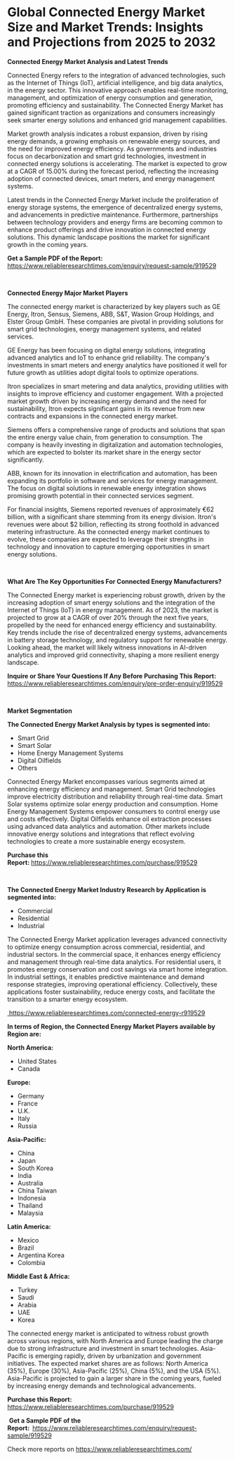 <p><h1>Global Connected Energy Market Size and Market Trends: Insights and Projections from 2025 to 2032</h1></p><p><strong>Connected Energy Market Analysis and Latest Trends</strong></p>
<p><p>Connected Energy refers to the integration of advanced technologies, such as the Internet of Things (IoT), artificial intelligence, and big data analytics, in the energy sector. This innovative approach enables real-time monitoring, management, and optimization of energy consumption and generation, promoting efficiency and sustainability. The Connected Energy Market has gained significant traction as organizations and consumers increasingly seek smarter energy solutions and enhanced grid management capabilities.</p><p>Market growth analysis indicates a robust expansion, driven by rising energy demands, a growing emphasis on renewable energy sources, and the need for improved energy efficiency. As governments and industries focus on decarbonization and smart grid technologies, investment in connected energy solutions is accelerating. The market is expected to grow at a CAGR of 15.00% during the forecast period, reflecting the increasing adoption of connected devices, smart meters, and energy management systems.</p><p>Latest trends in the Connected Energy Market include the proliferation of energy storage systems, the emergence of decentralized energy systems, and advancements in predictive maintenance. Furthermore, partnerships between technology providers and energy firms are becoming common to enhance product offerings and drive innovation in connected energy solutions. This dynamic landscape positions the market for significant growth in the coming years.</p></p>
<p><strong>Get a Sample PDF of the Report:&nbsp;</strong> <a href="https://www.reliableresearchtimes.com/enquiry/request-sample/919529?utm_campaign=2040&utm_medium=2&utm_source=Github&utm_content=ia&utm_term=05032025&utm_id=connected-energy">https://www.reliableresearchtimes.com/enquiry/request-sample/919529</a></p>
<p>&nbsp;</p>
<p><strong>Connected Energy Major Market Players</strong></p>
<p><p>The connected energy market is characterized by key players such as GE Energy, Itron, Sensus, Siemens, ABB, S&T, Wasion Group Holdings, and Elster Group GmbH. These companies are pivotal in providing solutions for smart grid technologies, energy management systems, and related services.</p><p>GE Energy has been focusing on digital energy solutions, integrating advanced analytics and IoT to enhance grid reliability. The company's investments in smart meters and energy analytics have positioned it well for future growth as utilities adopt digital tools to optimize operations.</p><p>Itron specializes in smart metering and data analytics, providing utilities with insights to improve efficiency and customer engagement. With a projected market growth driven by increasing energy demand and the need for sustainability, Itron expects significant gains in its revenue from new contracts and expansions in the connected energy market.</p><p>Siemens offers a comprehensive range of products and solutions that span the entire energy value chain, from generation to consumption. The company is heavily investing in digitalization and automation technologies, which are expected to bolster its market share in the energy sector significantly.</p><p>ABB, known for its innovation in electrification and automation, has been expanding its portfolio in software and services for energy management. The focus on digital solutions in renewable energy integration shows promising growth potential in their connected services segment.</p><p>For financial insights, Siemens reported revenues of approximately €62 billion, with a significant share stemming from its energy division. Itron's revenues were about $2 billion, reflecting its strong foothold in advanced metering infrastructure. As the connected energy market continues to evolve, these companies are expected to leverage their strengths in technology and innovation to capture emerging opportunities in smart energy solutions.</p></p>
<p>&nbsp;</p>
<p><strong>What Are The Key Opportunities For Connected Energy Manufacturers?</strong></p>
<p><p>The Connected Energy market is experiencing robust growth, driven by the increasing adoption of smart energy solutions and the integration of the Internet of Things (IoT) in energy management. As of 2023, the market is projected to grow at a CAGR of over 20% through the next five years, propelled by the need for enhanced energy efficiency and sustainability. Key trends include the rise of decentralized energy systems, advancements in battery storage technology, and regulatory support for renewable energy. Looking ahead, the market will likely witness innovations in AI-driven analytics and improved grid connectivity, shaping a more resilient energy landscape.</p></p>
<p><strong>Inquire or Share Your Questions If Any Before Purchasing This Report:</strong> <a href="https://www.reliableresearchtimes.com/enquiry/pre-order-enquiry/919529?utm_campaign=2040&utm_medium=2&utm_source=Github&utm_content=ia&utm_term=05032025&utm_id=connected-energy">https://www.reliableresearchtimes.com/enquiry/pre-order-enquiry/919529</a></p>
<p>&nbsp;</p>
<p><strong>Market Segmentation</strong></p>
<p><strong>The Connected Energy Market Analysis by types is segmented into:</strong></p>
<p><ul><li>Smart Grid</li><li>Smart Solar</li><li>Home Energy Management Systems</li><li>Digital Oilfields</li><li>Others</li></ul></p>
<p><p>Connected Energy Market encompasses various segments aimed at enhancing energy efficiency and management. Smart Grid technologies improve electricity distribution and reliability through real-time data. Smart Solar systems optimize solar energy production and consumption. Home Energy Management Systems empower consumers to control energy use and costs effectively. Digital Oilfields enhance oil extraction processes using advanced data analytics and automation. Other markets include innovative energy solutions and integrations that reflect evolving technologies to create a more sustainable energy ecosystem.</p></p>
<p><strong>Purchase this Report:&nbsp;</strong><a href="https://www.reliableresearchtimes.com/purchase/919529?utm_campaign=2040&utm_medium=2&utm_source=Github&utm_content=ia&utm_term=05032025&utm_id=connected-energy">https://www.reliableresearchtimes.com/purchase/919529</a></p>
<p>&nbsp;</p>
<p><strong>The Connected Energy Market Industry Research by Application is segmented into:</strong></p>
<p><ul><li>Commercial</li><li>Residential</li><li>Industrial</li></ul></p>
<p><p>The Connected Energy Market application leverages advanced connectivity to optimize energy consumption across commercial, residential, and industrial sectors. In the commercial space, it enhances energy efficiency and management through real-time data analytics. For residential users, it promotes energy conservation and cost savings via smart home integration. In industrial settings, it enables predictive maintenance and demand response strategies, improving operational efficiency. Collectively, these applications foster sustainability, reduce energy costs, and facilitate the transition to a smarter energy ecosystem.</p></p>
<p><a href="https://www.reliableresearchtimes.com/connected-energy-r919529?utm_campaign=2040&utm_medium=2&utm_source=Github&utm_content=ia&utm_term=05032025&utm_id=connected-energy">&nbsp;https://www.reliableresearchtimes.com/connected-energy-r919529</a></p>
<p><strong>In terms of Region, the Connected Energy Market Players available by Region are:</strong></p>
<p>
    <p> <strong> North America: </strong>
        <ul>
            <li>United States</li>
            <li>Canada</li>
        </ul>
        </p> 
    <p> <strong> Europe: </strong>
        <ul>
            <li>Germany</li>
            <li>France</li>
            <li>U.K.</li>
            <li>Italy</li>
            <li>Russia</li>
        </ul>
        </p> 
    <p> <strong> Asia-Pacific: </strong>
        <ul>
            <li>China</li>
            <li>Japan</li>
            <li>South Korea</li>
            <li>India</li>
            <li>Australia</li>
            <li>China Taiwan</li>
            <li>Indonesia</li>
            <li>Thailand</li>
            <li>Malaysia</li>
        </ul>
        </p> 
    <p> <strong> Latin America: </strong>
        <ul>
            <li>Mexico</li>
            <li>Brazil</li>
            <li>Argentina Korea</li>
            <li>Colombia</li>
        </ul>
        </p> 
    <p> <strong> Middle East & Africa: </strong>
        <ul>
            <li>Turkey</li>
            <li>Saudi</li>
            <li>Arabia</li>
            <li>UAE</li>
            <li>Korea</li>
        </ul>
    </p>
    </p>
<p><p>The connected energy market is anticipated to witness robust growth across various regions, with North America and Europe leading the charge due to strong infrastructure and investment in smart technologies. Asia-Pacific is emerging rapidly, driven by urbanization and government initiatives. The expected market shares are as follows: North America (35%), Europe (30%), Asia-Pacific (25%), China (5%), and the USA (5%). Asia-Pacific is projected to gain a larger share in the coming years, fueled by increasing energy demands and technological advancements.</p></p>
<p><strong>Purchase this Report: </strong><a href="https://www.reliableresearchtimes.com/purchase/919529?utm_campaign=2040&utm_medium=2&utm_source=Github&utm_content=ia&utm_term=05032025&utm_id=connected-energy">https://www.reliableresearchtimes.com/purchase/919529</a></p>
<p>&nbsp;<strong>Get a Sample PDF of the Report:&nbsp;&nbsp;</strong><a href="https://www.reliableresearchtimes.com/enquiry/request-sample/919529?utm_campaign=2040&utm_medium=2&utm_source=Github&utm_content=ia&utm_term=05032025&utm_id=connected-energy">https://www.reliableresearchtimes.com/enquiry/request-sample/919529</a></p>
<p><strong></strong></p>
<p>Check more reports on <a href="https://www.reliableresearchtimes.com/?utm_campaign=2040&utm_medium=2&utm_source=Github&utm_content=ia&utm_term=05032025&utm_id=connected-energy">https://www.reliableresearchtimes.com/</a></p>